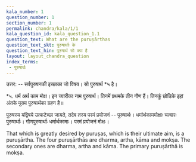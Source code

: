 ```yaml
---
kala_number: 1
question_number: 1
section_number: 1
permalink: chandra/kala/1/1
kala_question_id: kala_question_1.1
question_text: What are the puruṣārthas
question_text_skt: पुरुषार्थाः के
question_text_hin: पुरुषार्थ सो क्या है
layout: layout_chandra_question
index_terms:
 - पुरुषार्थः
---
```


<!-- hindi-start -->
उत्तर: -- सर्वपुरुषनकी इच्छाका जो विषय। सो पुरुषार्थ *५ है।

<div class="footnote" markdown="1">
*५. धर्म अर्थ काम मोक्ष। 
इन च्यारीका नाम पुरुषार्थ। 
तिनमें प्रथमके तीन गौण हैं। 
तिनकूं छोडिके इहां अंतके मुख्य पुरुषार्थका ग्रहण है॥
</div>
<!-- hindi-end -->

<!-- skt-start -->
पुरुषस्य यद्विषये उत्कटेच्छा जायते, तदेव तस्य परमं प्रयोजनं -- पुरुषार्थः।
धर्मार्थकाममोक्षाः चत्वारः पुरुषार्थाः। गौणपुरुषार्थाः धर्मार्थकामाः। परमं प्रयोजनं मोक्षः।
<!-- skt-end -->

<!-- eng-start -->
That which is greatly desired by puruṣas, which is their ultimate aim, is a puruṣārtha.
The four puruṣārthās are dharma, artha, kāma and mokṣa. The secondary ones are dharma, artha and kāma. The primary puruṣārthā is mokṣa.
<!-- eng-end -->
